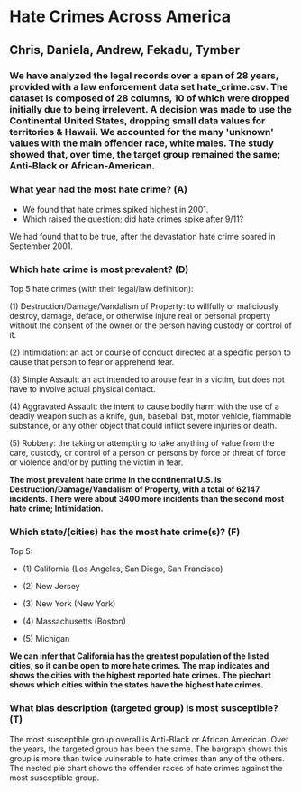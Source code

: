 # Hate Crimes Across America
## Chris, Daniela, Andrew, Fekadu, Tymber


### We have analyzed the legal records over a span of 28 years, provided with a law enforcement data set hate_crime.csv. The dataset is composed of 28 columns, 10 of which were dropped initially due to being irrelevent. A decision was made to use the Continental United States, dropping small data values for territories & Hawaii. We accounted for the many 'unknown' values with the main offender race, white males. The study showed that, over time, the target group remained the same; Anti-Black or African-American.


### What year had the most hate crime? (A)

* We found that hate crimes spiked highest in 2001.
* Which raised the question; did hate crimes spike after 9/11?

We had found that to be true, after the devastation hate crime soared in September 2001.



### Which hate crime is most prevalent? (D)
Top 5 hate crimes (with their legal/law definition):

(1) Destruction/Damage/Vandalism of Property: to willfully or maliciously destroy, damage, deface, or otherwise injure real or personal property without the consent of the owner or the person having custody or control of it.

(2) Intimidation: an act or course of conduct directed at a specific person to cause that person to fear or apprehend fear.

(3) Simple Assault: an act intended to arouse fear in a victim, but does not have to involve actual physical contact.

(4) Aggravated Assault: the intent to cause bodily harm with the use of a deadly weapon such as a knife, gun, baseball bat, motor vehicle, flammable substance, or any other object that could inflict severe injuries or death.

(5) Robbery: the taking or attempting to take anything of value from the care, custody, or control of a person or persons by force or threat of force or violence and/or by putting the victim in fear.

<b> The most prevalent hate crime in the continental U.S. is Destruction/Damage/Vandalism of Property, with a total of 62147 incidents. There were about 3400 more incidents than the second most hate crime; Intimidation.  </b>


### Which state/(cities) has the most hate crime(s)? (F)

Top 5:

* (1) California (Los Angeles, San Diego, San Francisco)

* (2) New Jersey

* (3) New York (New York)

* (4) Massachusetts (Boston)

* (5) Michigan 

<b> We can infer that California has the greatest population of the listed cities, so it can be open to more hate crimes. The map indicates and shows the cities with the highest reported hate crimes. The piechart shows which cities within the states have the highest hate crimes. </b>

### What bias description (targeted group) is most susceptible? (T)

The most susceptible group overall is Anti-Black or African American. Over the years, the targeted group has been the same. The bargraph shows this group is more than twice vulnerable to hate crimes than any of the others. The nested pie chart shows the offender races of hate crimes against the most susceptible group.
